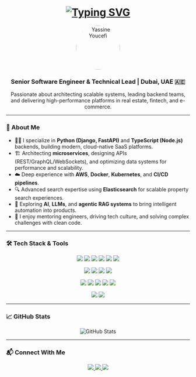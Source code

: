 <h1 align="center">
  <a href="https://git.io/typing-svg">
    <img src="https://readme-typing-svg.herokuapp.com?font=Fira+Code&weight=500&size=25&duration=4000&pause=2000&center=true&vCenter=true&multiline=true&repeat=false&width=437&height=90&lines=Hello+There!%F0%9F%91%8B;I'm+Yassine+Youcefi" alt="Typing SVG" />
  </a>
</h1>

<p align="center">
  <img src="https://user-images.githubusercontent.com/your-photo.png" width="120" alt="Yassine Youcefi" style="border-radius: 50%;" />
</p>

<h3 align="center">Senior Software Engineer & Technical Lead | Dubai, UAE 🇦🇪</h3>

<p align="center">
  Passionate about architecting scalable systems, leading backend teams, and delivering high-performance platforms in real estate, fintech, and e-commerce.
</p>

---

### 🚀 About Me

- 🧑‍💻 I specialize in **Python (Django, FastAPI)** and **TypeScript (Node.js)** backends, building modern, cloud-native SaaS platforms.
- 🏗️ Architecting **microservices**, designing APIs (REST/GraphQL/WebSockets), and optimizing data systems for performance and scalability.
- ☁️ Deep experience with **AWS**, **Docker**, **Kubernetes**, and **CI/CD pipelines**.
- 🔍 Advanced search expertise using **Elasticsearch** for scalable property search experiences.
- 🤖 Exploring **AI**, **LLMs**, and **agentic RAG systems** to bring intelligent automation into products.
- 🧠 I enjoy mentoring engineers, driving tech culture, and solving complex challenges with clean code.

---

### 🛠️ Tech Stack & Tools

<p align="center">
  <img src="https://img.shields.io/badge/Python-3776AB?style=flat&logo=python&logoColor=white" />
  <img src="https://img.shields.io/badge/JavaScript-F7DF1E?style=flat&logo=javascript&logoColor=black" />
  <img src="https://img.shields.io/badge/TypeScript-007ACC?style=flat&logo=typescript&logoColor=white" />
  <img src="https://img.shields.io/badge/Django-092E20?style=flat&logo=django&logoColor=white" />
  <img src="https://img.shields.io/badge/FastAPI-009688?style=flat&logo=fastapi&logoColor=white" />
  <img src="https://img.shields.io/badge/LangChain-1C3C3C?style=flat&logo=langchain&logoColor=white" />
</p>

<p align="center">
  <img src="https://img.shields.io/badge/AWS-232F3E?style=flat&logo=amazonaws&logoColor=white" />
  <img src="https://img.shields.io/badge/Docker-2496ED?style=flat&logo=docker&logoColor=white" />
  <img src="https://img.shields.io/badge/Kubernetes-326CE5?style=flat&logo=kubernetes&logoColor=white" />
  <img src="https://img.shields.io/badge/Cloudflare-F38020?style=flat&logo=cloudflare&logoColor=white" />
</p>

<p align="center">
  <img src="https://img.shields.io/badge/PostgreSQL-4169E1?style=flat&logo=postgresql&logoColor=white" />
  <img src="https://img.shields.io/badge/Redis-DC382D?style=flat&logo=redis&logoColor=white" />
  <img src="https://img.shields.io/badge/Elasticsearch-005571?style=flat&logo=elasticsearch&logoColor=white" />
  <img src="https://img.shields.io/badge/Kafka-231F20?style=flat&logo=apachekafka&logoColor=white" />
  <img src="https://img.shields.io/badge/Grafana-F46800?style=flat&logo=grafana&logoColor=white" />
</p>

<p align="center">
  <img src="https://img.shields.io/badge/Linux-FCC624?style=flat&logo=linux&logoColor=black" />
  <img src="https://img.shields.io/badge/Bash-4EAA25?style=flat&logo=gnubash&logoColor=white" />
</p>

---

### 📈 GitHub Stats

<p align="center">
  <img src="https://github-readme-stats.vercel.app/api?username=yassine-youcefi&rank_icon=github&bg_color=0c1117&title_color=fff&text_color=36bcf7&icon_color=fff&show_icons=true&hide=issues,contribs&show=prs_merged&include_all_commits=true" alt="GitHub Stats" />
</p>

---

### 📬 Connect With Me

<p align="center">
  <a href="https://www.linkedin.com/in/mohammed-yassine-youcefi-python-developer/">
    <img src="https://img.shields.io/badge/LinkedIn-0077B5?style=for-the-badge&logo=linkedin&logoColor=white" />
  </a>
  <a href="https://www.instagram.com/mohammed_yassine_youcefi">
    <img src="https://img.shields.io/badge/Instagram-E4405F?style=for-the-badge&logo=instagram&logoColor=white" />
  </a>
  <a href="mailto:mohamed.youcefi.etu@univ-mosta.dz">
    <img src="https://img.shields.io/badge/Email-D14836?style=for-the-badge&logo=gmail&logoColor=white" />
  </a>
</p>
